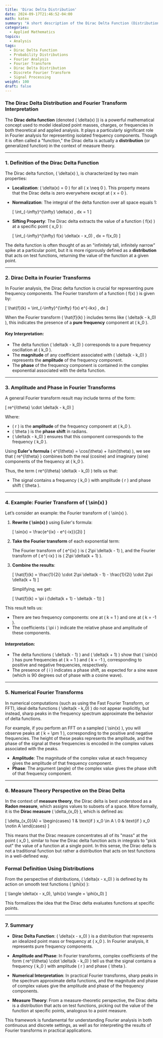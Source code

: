 ```yaml
---
title: 'Dirac Delta Distribution'
date: 2024-09-17T21:46:52-04:00
math: katex
summary: "A short description of the Dirac Delta Function (Distribution)"
categories:
  - Applied Mathematics
topics:
  - Analysis
tags:
  - Dirac Delta Function
  - Probability Distributions
  - Fourier Analysis
  - Fourier Transform
  - Dirac Delta Distribution
  - Discrete Fourier Transform
  - Signal Processing
weight: 100
draft: false
---
```


### The Dirac Delta Distribution and Fourier Transform Interpretation

The **Dirac delta function** (denoted \( \delta(x) \)) is a powerful mathematical concept used to model idealized point masses, charges, or frequencies in both theoretical and applied analysis. It plays a particularly significant role in Fourier analysis for representing isolated frequency components. Though it is often called a "function," the Dirac delta is actually a **distribution** (or generalized function) in the context of measure theory.

---

### 1. **Definition of the Dirac Delta Function**

The Dirac delta function, \( \delta(x) \), is characterized by two main properties:

- **Localization**: \( \delta(x) = 0 \) for all \( x \neq 0 \). This property means that the Dirac delta is zero everywhere except at \( x = 0 \).
  
- **Normalization**: The integral of the delta function over all space equals 1:
  
  \[
  \int_{-\infty}^{\infty} \delta(x) \, dx = 1
  \]

- **Sifting Property**: The Dirac delta extracts the value of a function \( f(x) \) at a specific point \( x_0 \):

  \[
  \int_{-\infty}^{\infty} f(x) \delta(x - x_0) \, dx = f(x_0)
  \]

The delta function is often thought of as an "infinitely tall, infinitely narrow" spike at a particular point, but it is more rigorously defined as a **distribution** that acts on test functions, returning the value of the function at a given point.

---

### 2. **Dirac Delta in Fourier Transforms**

In Fourier analysis, the Dirac delta function is crucial for representing pure frequency components. The Fourier transform of a function \( f(x) \) is given by:

\[
\hat{f}(k) = \int_{-\infty}^{\infty} f(x) e^{-ikx} \, dx
\]

When the Fourier transform \( \hat{f}(k) \) includes terms like \( \delta(k - k_0) \), this indicates the presence of a **pure frequency** component at \( k_0 \).

#### Key Interpretation:
- The delta function \( \delta(k - k_0) \) corresponds to a pure frequency oscillation at \( k_0 \).
- The **magnitude** of any coefficient associated with \( \delta(k - k_0) \) represents the **amplitude** of the frequency component.
- The **phase** of the frequency component is contained in the complex exponential associated with the delta function.

---

### 3. **Amplitude and Phase in Fourier Transforms**

A general Fourier transform result may include terms of the form:

\[
re^{i\theta} \cdot \delta(k - k_0)
\]

Where:
- \( r \) is the **amplitude** of the frequency component at \( k_0 \).
- \( \theta \) is the **phase shift** in radians.
- \( \delta(k - k_0) \) ensures that this component corresponds to the frequency \( k_0 \).

Using **Euler's formula** \( e^{i\theta} = \cos(\theta) + i\sin(\theta) \), we see that \( re^{i\theta} \) combines both the real (cosine) and imaginary (sine) components of the frequency at \( k_0 \).

Thus, the term \( re^{i\theta} \delta(k - k_0) \) tells us that:
- The signal contains a frequency \( k_0 \) with amplitude \( r \) and phase shift \( \theta \).

---

### 4. **Example: Fourier Transform of** \( \sin(x) \)

Let’s consider an example: the Fourier transform of \( \sin(x) \).

1. **Rewrite \( \sin(x) \)** using Euler's formula:

   \[
   \sin(x) = \frac{e^{ix} - e^{-ix}}{2i}
   \]

2. **Take the Fourier transform** of each exponential term:
   
   The Fourier transform of \( e^{ix} \) is \( 2\pi \delta(k - 1) \), and the Fourier transform of \( e^{-ix} \) is \( 2\pi \delta(k + 1) \).

3. **Combine the results**:

   \[
   \hat{f}(k) = \frac{1}{2i} \cdot 2\pi \delta(k - 1) - \frac{1}{2i} \cdot 2\pi \delta(k + 1)
   \]

   Simplifying, we get:

   \[
   \hat{f}(k) = \pi i (\delta(k + 1) - \delta(k - 1))
   \]

This result tells us:
- There are two frequency components: one at \( k = 1 \) and one at \( k = -1 \).
- The coefficients \( \pi i \) indicate the relative phase and amplitude of these components.
  
#### Interpretation:
- The delta functions \( \delta(k - 1) \) and \( \delta(k + 1) \) show that \( \sin(x) \) has pure frequencies at \( k = 1 \) and \( k = -1 \), corresponding to positive and negative frequencies, respectively.
- The presence of \( i \) indicates a phase shift, as expected for a sine wave (which is 90 degrees out of phase with a cosine wave).

---

### 5. **Numerical Fourier Transforms**

In numerical computations (such as using the Fast Fourier Transform, or FFT), ideal delta functions \( \delta(k - k_0) \) do not appear explicitly, but instead, sharp peaks in the frequency spectrum approximate the behavior of delta functions.

For example, if you perform an FFT on a sampled \( \sin(x) \), you will observe peaks at \( k = \pm 1 \), corresponding to the positive and negative frequencies. The height of these peaks represents the amplitude, and the phase of the signal at these frequencies is encoded in the complex values associated with the peaks.

- **Amplitude**: The magnitude of the complex value at each frequency gives the amplitude of that frequency component.
- **Phase**: The argument (angle) of the complex value gives the phase shift of that frequency component.

---

### 6. **Measure Theory Perspective on the Dirac Delta**

In the context of **measure theory**, the Dirac delta is best understood as a **Radon measure**, which assigns values to subsets of a space. More formally, it is the **Dirac measure** \( \delta_{x_0} \), which is defined as:

\[
\delta_{x_0}(A) = 
\begin{cases}
1 & \text{if } x_0 \in A \\
0 & \text{if } x_0 \notin A
\end{cases}
\]

This means that the Dirac measure concentrates all of its "mass" at the point \( x_0 \), similar to how the Dirac delta function acts in integrals to "pick out" the value of a function at a single point. In this sense, the Dirac delta is not a traditional function but rather a distribution that acts on test functions in a well-defined way.

### Formal Definition Using Distributions
From the perspective of distributions, \( \delta(x - x_0) \) is defined by its action on smooth test functions \( \phi(x) \):

\[
\langle \delta(x - x_0), \phi(x) \rangle = \phi(x_0)
\]

This formalizes the idea that the Dirac delta evaluates functions at specific points. 

---

### 7. **Summary**

- **Dirac Delta Function**: \( \delta(x - x_0) \) is a distribution that represents an idealized point mass or frequency at \( x_0 \). In Fourier analysis, it represents pure frequency components.
  
- **Amplitude and Phase**: In Fourier transforms, complex coefficients of the form \( re^{i\theta} \cdot \delta(k - k_0) \) tell us that the signal contains a frequency \( k_0 \) with amplitude \( r \) and phase \( \theta \).

- **Numerical Interpretation**: In practical Fourier transforms, sharp peaks in the spectrum approximate delta functions, and the magnitude and phase of complex values give the amplitude and phase of the frequency components.

- **Measure Theory**: From a measure-theoretic perspective, the Dirac delta is a distribution that acts on test functions, picking out the value of the function at specific points, analogous to a point measure.

This framework is fundamental for understanding Fourier analysis in both continuous and discrete settings, as well as for interpreting the results of Fourier transforms in practical applications.